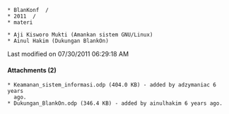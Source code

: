 
    * BlanKonf  /
    * 2011  /
    * materi

    * Aji Kisworo Mukti (Amankan sistem GNU/Linux)
    * Ainul Hakim (Dukungan BlankOn)
Last modified on 07/30/2011 06:29:18 AM
#### Attachments (2)
    * Keamanan_sistem_informasi.odp​ (404.0 KB) - added by adzymaniac 6 years
      ago.
    * Dukungan_BlankOn.odp​ (346.4 KB) - added by ainulhakim 6 years ago.

#### 
    





